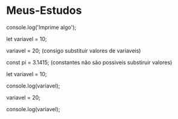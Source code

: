 # Meus-Estudos

console.log('Imprime algo');

let variavel = 10;

variavel = 20; (consigo substituir valores de variaveis)

const pi = 3.1415; (constantes não são possiveis substiruir valores)

let variavel = 10;

console.log(variavel);

variavel = 20;

console.log(variavel);



